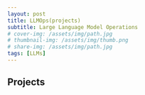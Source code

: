 ```yaml
---
layout: post
title: LLMOps(projects)
subtitle: Large Language Model Operations
# cover-img: /assets/img/path.jpg
# thumbnail-img: /assets/img/thumb.png
# share-img: /assets/img/path.jpg
tags: [LLMs]
---
```


## Projects
